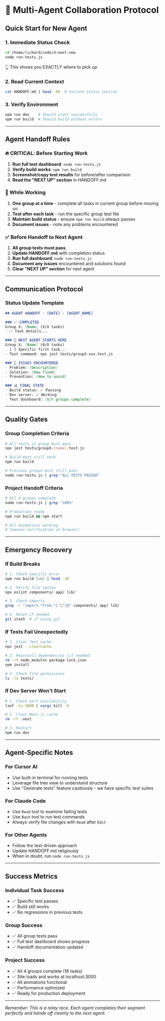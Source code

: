 # 🤖 Multi-Agent Collaboration Protocol

## **Quick Start for New Agent**

### **1. Immediate Status Check**
```bash
cd /home/richard/code/d-next-new
node run-tests.js
```
👆 This shows you EXACTLY where to pick up

### **2. Read Current Context**
```bash
cat HANDOFF.md | head -50  # Current status section
```

### **3. Verify Environment**
```bash
npm run dev    # Should start successfully
npm run build  # Should build without errors
```

---

## **Agent Handoff Rules**

### **🔥 CRITICAL: Before Starting Work**
1. **Run full test dashboard**: `node run-tests.js`
2. **Verify build works**: `npm run build` 
3. **Screenshot/copy test results** for before/after comparison
4. **Read the "NEXT UP" section** in HANDOFF.md

### **💼 While Working**
1. **One group at a time** - complete all tasks in current group before moving on
2. **Test after each task** - run the specific group test file
3. **Maintain build status** - ensure `npm run build` always passes
4. **Document issues** - note any problems encountered

### **✅ Before Handoff to Next Agent**
1. **All group tests must pass** 
2. **Update HANDOFF.md** with completion status
3. **Run full dashboard**: `node run-tests.js` 
4. **Document any issues** encountered and solutions found
5. **Clear "NEXT UP" section** for next agent

---

## **Communication Protocol**

### **Status Update Template**
```markdown
## AGENT HANDOFF - [DATE] - [AGENT_NAME]

### ✅ COMPLETED
Group X: [Name] (X/X tasks)
- ✅ Task details...

### 🔄 NEXT AGENT STARTS HERE
Group X: [Name] (0/X tasks)
- [ ] Specific first task...
- Test command: npx jest tests/groupX-xxx.test.js

### 🐛 ISSUES ENCOUNTERED
- Problem: [Description]
- Solution: [How fixed]
- Prevention: [How to avoid]

### 📊 FINAL STATE
- Build status: ✅ Passing
- Dev server: ✅ Working
- Test dashboard: [X/Y groups complete]
```

---

## **Quality Gates**

### **Group Completion Criteria**
```bash
# All tests in group must pass
npx jest tests/groupX-[name].test.js

# Build must still work  
npm run build

# Previous groups must still pass
node run-tests.js | grep "ALL TESTS PASSED"
```

### **Project Handoff Criteria**
```bash
# All 4 groups complete
node run-tests.js | grep "100%"

# Production ready
npm run build && npm start

# All animations working
# (manual verification in browser)
```

---

## **Emergency Recovery**

### **If Build Breaks**
```bash
# 1. Check specific error
npm run build 2>&1 | head -10

# 2. Verify file syntax
npx eslint components/ app/ lib/

# 3. Check imports
grep -r "import.*from.*['\"]@" components/ app/ lib/

# 4. Reset if needed
git stash  # if using git
```

### **If Tests Fail Unexpectedly**
```bash
# 1. Clear Jest cache
npx jest --clearCache

# 2. Reinstall dependencies (if needed)
rm -rf node_modules package-lock.json
npm install

# 3. Check file permissions
ls -la tests/
```

### **If Dev Server Won't Start**
```bash
# 1. Check port availability
lsof -ti:3000 | xargs kill -9

# 2. Clear Next.js cache
rm -rf .next

# 3. Restart
npm run dev
```

---

## **Agent-Specific Notes**

### **For Cursor AI**
- Use built-in terminal for running tests
- Leverage file tree view to understand structure
- Use "Generate tests" feature cautiously - we have specific test suites

### **For Claude Code**
- Use `Read` tool to examine failing tests
- Use `Bash` tool to run test commands
- Always verify file changes with `Read` after `Edit`

### **For Other Agents**
- Follow the test-driven approach
- Update HANDOFF.md religiously 
- When in doubt, run `node run-tests.js`

---

## **Success Metrics**

### **Individual Task Success**
- ✅ Specific test passes
- ✅ Build still works
- ✅ No regressions in previous tests

### **Group Success** 
- ✅ All group tests pass
- ✅ Full test dashboard shows progress
- ✅ Handoff documentation updated

### **Project Success**
- ✅ All 4 groups complete (16 tasks)
- ✅ Site loads and works at localhost:3000
- ✅ All animations functional
- ✅ Performance optimized
- ✅ Ready for production deployment

---

*Remember: This is a relay race. Each agent completes their segment perfectly and hands off cleanly to the next agent.*